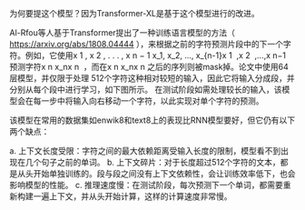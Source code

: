 

<!--
 * @version:
 * @Author:  StevenJokess https://github.com/StevenJokess
 * @Date: 2020-12-24 21:51:43
 * @LastEditors:  StevenJokess https://github.com/StevenJokess
 * @LastEditTime: 2020-12-24 21:52:06
 * @Description:
 * @TODO::
 * @Reference:
-->

为何要提这个模型？因为Transformer-XL是基于这个模型进行的改进。

Al-Rfou等人基于Transformer提出了一种训练语言模型的方法（ https://arxiv.org/abs/1808.04444 ），来根据之前的字符预测片段中的下一个字符。例如，它使用x 1 , x 2 , . . . , x n − 1 x_1, x_2, ..., x_{n-1}x
1
​
 ,x
2
​
 ,...,x
n−1
​
 预测字符x n x_nx
n
​
 ，而在x n x_nx
n
​
 之后的序列则被mask掉。论文中使用64层模型，并仅限于处理 512个字符这种相对较短的输入，因此它将输入分成段，并分别从每个段中进行学习，如下图所示。 在测试阶段如需处理较长的输入，该模型会在每一步中将输入向右移动一个字符，以此实现对单个字符的预测。

该模型在常用的数据集如enwik8和text8上的表现比RNN模型要好，但它仍有以下两个缺点：

a. 上下文长度受限：字符之间的最大依赖距离受输入长度的限制，模型看不到出现在几个句子之前的单词。
b. 上下文碎片：对于长度超过512个字符的文本，都是从头开始单独训练的。段与段之间没有上下文依赖性，会让训练效率低下，也会影响模型的性能。
c. 推理速度慢：在测试阶段，每次预测下一个单词，都需要重新构建一遍上下文，并从头开始计算，这样的计算速度非常慢。

[1]: https://blog.csdn.net/magical_bubble/article/details/89060213
